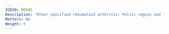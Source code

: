 ```yaml
---
ICD10: M0685
Description: "Other specified rheumatoid arthritis: Pelvic region and thigh"
Matters: No
Weight: 0
---
```


